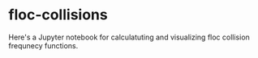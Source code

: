 # floc-collisions
Here's a Jupyter notebook for calculatuting and visualizing floc collision frequnecy functions. 

